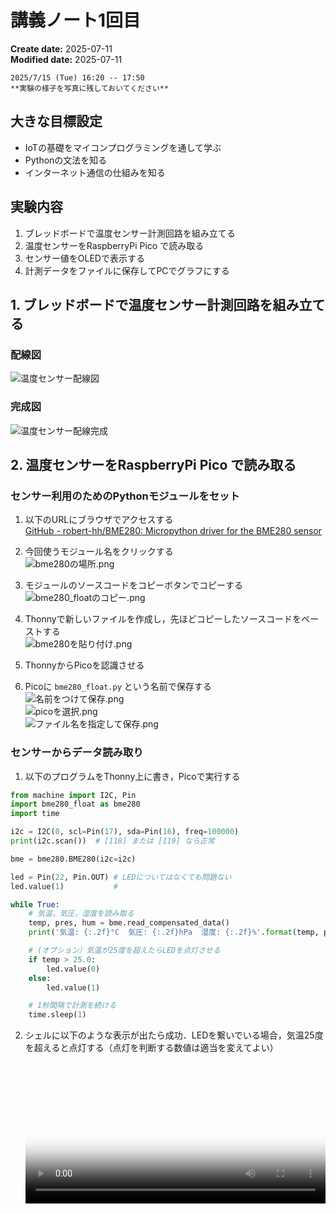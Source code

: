 # 講義ノート1回目

<div class="meta-info">

**Create date:** 2025-07-11  
**Modified date:** 2025-07-11

</div>

```admonish info
2025/7/15 (Tue) 16:20 -- 17:50  
**実験の様子を写真に残しておいてください**
```

## 大きな目標設定
- IoTの基礎をマイコンプログラミングを通して学ぶ
- Pythonの文法を知る
- インターネット通信の仕組みを知る

## 実験内容
1. ブレッドボードで温度センサー計測回路を組み立てる
1. 温度センサーをRaspberryPi Pico で読み取る
2. センサー値をOLEDで表示する
2. 計測データをファイルに保存してPCでグラフにする

## 1. ブレッドボードで温度センサー計測回路を組み立てる
### 配線図
![温度センサー配線図](../images/teaching-pico-bme280-wiring.png)

### 完成図
![温度センサー配線完成](../images/teaching-wiring-complete.png)

## 2. 温度センサーをRaspberryPi Pico で読み取る
### センサー利用のためのPythonモジュールをセット
1. 以下のURLにブラウザでアクセスする  
[GitHub - robert-hh/BME280: Micropython driver for the BME280 sensor](https://github.com/robert-hh/BME280/tree/master)
    
2. 今回使うモジュール名をクリックする  
![bme280の場所.png](../images/teaching-bme280-location.png)
    
3. モジュールのソースコードをコピーボタンでコピーする  
![bme280_floatのコピー.png](../images/teaching-bme280-float-copy.png)
    
4. Thonnyで新しいファイルを作成し，先ほどコピーしたソースコードをペーストする  
![bme280を貼り付け.png](../images/teaching-bme280-paste.png)
    
5. ThonnyからPicoを認識させる
6. Picoに `bme280_float.py` という名前で保存する  
![名前をつけて保存.png](../images/teaching-thonny-save-as.png)  
![picoを選択.png](../images/teaching-thonny-select-pico.png)  
![ファイル名を指定して保存.png](../images/teaching-thonny-save-filename.png)  

### センサーからデータ読み取り

1. 以下のプログラムをThonny上に書き，Picoで実行する
```python
from machine import I2C, Pin
import bme280_float as bme280
import time

i2c = I2C(0, scl=Pin(17), sda=Pin(16), freq=100000)
print(i2c.scan())  # [118] または [119] なら正常

bme = bme280.BME280(i2c=i2c)

led = Pin(22, Pin.OUT) # LEDについてはなくても問題ない
led.value(1)           # 

while True:
    # 気温，気圧，湿度を読み取る
    temp, pres, hum = bme.read_compensated_data()
    print('気温: {:.2f}°C  気圧: {:.2f}hPa  湿度: {:.2f}%'.format(temp, pres / 100, hum))

    # (オプション）気温が25度を超えたらLEDを点灯させる
    if temp > 25.0:
        led.value(0)
    else:
        led.value(1)

    # 1秒間隔で計測を続ける
    time.sleep(1)
```
    
2. シェルに以下のような表示が出たら成功．LEDを繋いでいる場合，気温25度を超えると点灯する（点灯を判断する数値は適当を変えてよい）
  <video controls poster="../images/teaching-temperature-sensor-preview.png"
  style="width: 100%; height: auto;">
    <source src="../images/teaching-temperature-sensor-reading.mov"
  </video>
